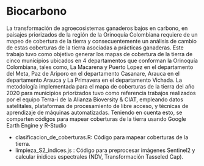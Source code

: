 # Biocarbono
La transformación de agroecosistemas ganaderos bajos en carbono, en paisajes priorizados de la región de la Orinoquía Colombiana requiere de un mapeo de cobertura de la tierra y consecuentemente un análisis de cambio de estas coberturas de la tierra asociadas a prácticas ganaderas. Este trabajo tuvo como objetivo generar los mapas de cobertura de la tierra de cinco municipios ubicados en 4 departamentos que conforman la Orinoquía Colombiana, tales como, La Macarena y Puerto Lopez en el departamento del Meta, Paz de Ariporo en el departamento Casanare, Arauca en el departamento Arauca y La Primavera en el departamento Vichada. La metodología implementada para el mapa de coberturas de la tierra del año 2020 para municipios priorizados tuvo como referencia trabajos realizados por el equipo Terra-i de la Alianza Bioversity &amp; CIAT, empleando datos satelitales, plataformas de procesamiento de libre acceso, y técnicas de aprendizaje de máquinas automatizadas. Teniendo en cuenta esto, se comparten códigos para mapear coberturas de la tierra usando Google Earth Engine y R-Studio

* clasificacion_de_coberturas.R: Código para mapear coberturas de la tierra.
* limpieza_S2_indices.js : Código para preprocesar imágenes Sentinel2 y calcular ínidices espectrales (NDV, Transformación Tasseled Cap).
